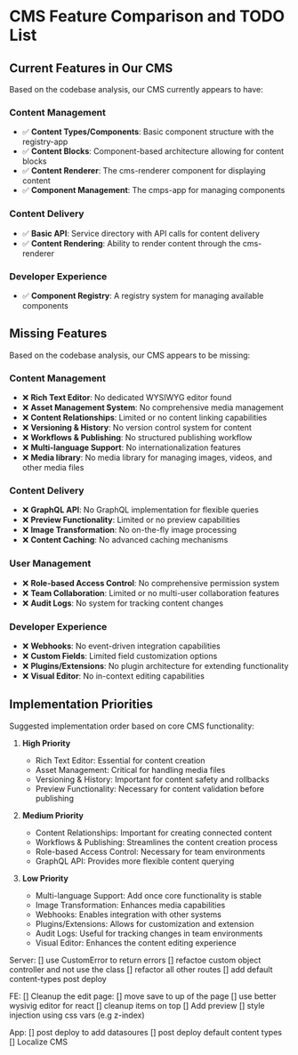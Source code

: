 # CMS Feature Comparison and TODO List

## Current Features in Our CMS
Based on the codebase analysis, our CMS currently appears to have:

### Content Management
- ✅ **Content Types/Components**: Basic component structure with the registry-app
- ✅ **Content Blocks**: Component-based architecture allowing for content blocks
- ✅ **Content Renderer**: The cms-renderer component for displaying content
- ✅ **Component Management**: The cmps-app for managing components

### Content Delivery
- ✅ **Basic API**: Service directory with API calls for content delivery
- ✅ **Content Rendering**: Ability to render content through the cms-renderer

### Developer Experience
- ✅ **Component Registry**: A registry system for managing available components

## Missing Features
Based on the codebase analysis, our CMS appears to be missing:

### Content Management
- ❌ **Rich Text Editor**: No dedicated WYSIWYG editor found
- ❌ **Asset Management System**: No comprehensive media management
- ❌ **Content Relationships**: Limited or no content linking capabilities
- ❌ **Versioning & History**: No version control system for content
- ❌ **Workflows & Publishing**: No structured publishing workflow
- ❌ **Multi-language Support**: No internationalization features
- ❌ **Media library**: No media library for managing images, videos, and other media files

### Content Delivery
- ❌ **GraphQL API**: No GraphQL implementation for flexible queries
- ❌ **Preview Functionality**: Limited or no preview capabilities
- ❌ **Image Transformation**: No on-the-fly image processing
- ❌ **Content Caching**: No advanced caching mechanisms

### User Management
- ❌ **Role-based Access Control**: No comprehensive permission system
- ❌ **Team Collaboration**: Limited or no multi-user collaboration features
- ❌ **Audit Logs**: No system for tracking content changes

### Developer Experience
- ❌ **Webhooks**: No event-driven integration capabilities
- ❌ **Custom Fields**: Limited field customization options
- ❌ **Plugins/Extensions**: No plugin architecture for extending functionality
- ❌ **Visual Editor**: No in-context editing capabilities

## Implementation Priorities
Suggested implementation order based on core CMS functionality:

1. **High Priority**
   - Rich Text Editor: Essential for content creation
   - Asset Management: Critical for handling media files
   - Versioning & History: Important for content safety and rollbacks
   - Preview Functionality: Necessary for content validation before publishing

2. **Medium Priority**
   - Content Relationships: Important for creating connected content
   - Workflows & Publishing: Streamlines the content creation process
   - Role-based Access Control: Necessary for team environments
   - GraphQL API: Provides more flexible content querying

3. **Low Priority**
   - Multi-language Support: Add once core functionality is stable
   - Image Transformation: Enhances media capabilities
   - Webhooks: Enables integration with other systems
   - Plugins/Extensions: Allows for customization and extension
   - Audit Logs: Useful for tracking changes in team environments
   - Visual Editor: Enhances the content editing experience


Server:
[] use CustomError to return errors
[] refactoe custom object controller and not use the class
[] refactor all other routes
[] add default content-types post deploy


FE:
[] Cleanup the edit page:
   [] move save to up of the page
   [] use better wysivig editor for react
   [] cleanup items on top
[] Add preview
[] style injection using css vars (e.g z-index)

App:
[] post deploy to add datasoures
[] post deploy default content types
[] Localize CMS